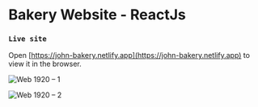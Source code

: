 # Bakery Website - ReactJs

### `Live site`

Open [https://john-bakery.netlify.app](https://john-bakery.netlify.app) to view it in the browser.

![Web 1920 – 1](https://user-images.githubusercontent.com/63692107/126731291-ee86f807-0f7f-443e-b05b-0f8353414e57.png)

 
![Web 1920 – 2](https://user-images.githubusercontent.com/63692107/126731392-4e419e0e-347a-4874-a627-349c1fc78bb8.png)

